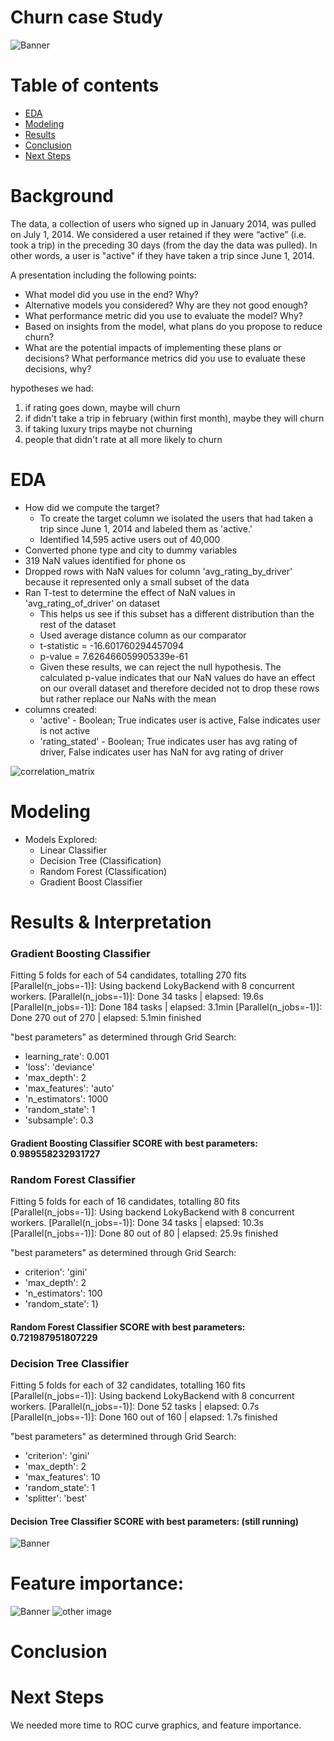 # Churn case Study
![Banner](images/map.png)

# Table of contents

* [EDA](#EDA)
* [Modeling](#Modeling)
* [Results](#Results)
* [Conclusion](#Conclusion)
* [Next Steps](#Next-Steps)


# Background

The data, a collection of users who signed up in January 2014, was pulled on July 1, 2014. We considered a user retained if they were “active” (i.e. took a trip) in the preceding 30 days (from the day the data was pulled). In other words, a user is "active" if they have taken a trip since June 1, 2014.

A presentation including the following points:

* What model did you use in the end? Why?
* Alternative models you considered? Why are they not good enough?
* What performance metric did you use to evaluate the model? Why?
* Based on insights from the model, what plans do you propose to reduce churn?
* What are the potential impacts of implementing these plans or decisions? What performance metrics did you use to evaluate these decisions, why?

hypotheses we had:
1. if rating goes down, maybe will churn
2. if didn't take a trip in february (within first month), maybe they will churn
3. if taking luxury trips maybe not churning
4. people that didn't rate at all more likely to churn

# EDA

* How did we compute the target? 
    * To create the target column we isolated the users that had taken a trip since June 1, 2014 and labeled them as 'active.'
    * Identified 14,595 active users out of 40,000
* Converted phone type and city to dummy variables
* 319 NaN values identified for phone os
* Dropped rows with NaN values for column 'avg_rating_by_driver' because it represented only a small subset of the data
* Ran T-test to determine the effect of NaN values in 'avg_rating_of_driver' on dataset
    * This helps us see if this subset has a different distribution than the rest of the dataset
    * Used average distance column as our comparator
    * t-statistic = -16.601760294457094
    * p-value = 7.626466059905339e-61
    * Given these results, we can reject the null hypothesis. The calculated p-value indicates that our NaN values do have an effect on our overall dataset and therefore decided not to drop these rows but rather replace our NaNs with the mean
* columns created:
    * 'active' - Boolean; True indicates user is active, False indicates user is not active
    * 'rating_stated' - Boolean; True indicates user has avg rating of driver, False indicates user has NaN for avg rating of driver


![correlation_matrix](images/correlationmatrix.png)


# Modeling
* Models Explored:
    * Linear Classifier
    * Decision Tree (Classification)
    * Random Forest (Classification)
    * Gradient Boost Classifier



# Results & Interpretation
### Gradient Boosting Classifier
 
Fitting 5 folds for each of 54 candidates, totalling 270 fits
[Parallel(n_jobs=-1)]: Using backend LokyBackend with 8 concurrent workers.
[Parallel(n_jobs=-1)]: Done  34 tasks      | elapsed:   19.6s
[Parallel(n_jobs=-1)]: Done 184 tasks      | elapsed:  3.1min
[Parallel(n_jobs=-1)]: Done 270 out of 270 | elapsed:  5.1min finished

"best parameters" as determined through Grid Search:
* learning_rate': 0.001 
* 'loss': 'deviance' 
* 'max_depth': 2 
* 'max_features': 'auto' 
* 'n_estimators': 1000 
* 'random_state': 1 
* 'subsample': 0.3

#### Gradient Boosting Classifier SCORE with best parameters:  0.989558232931727

### Random Forest Classifier

Fitting 5 folds for each of 16 candidates, totalling 80 fits
[Parallel(n_jobs=-1)]: Using backend LokyBackend with 8 concurrent workers.
[Parallel(n_jobs=-1)]: Done  34 tasks      | elapsed:   10.3s
[Parallel(n_jobs=-1)]: Done  80 out of  80 | elapsed:   25.9s finished

"best parameters" as determined through Grid Search:
* criterion': 'gini'
* 'max_depth': 2
* 'n_estimators': 100
* 'random_state': 1}


#### Random Forest Classifier SCORE with best parameters: 0.721987951807229

### Decision Tree Classifier


Fitting 5 folds for each of 32 candidates, totalling 160 fits
[Parallel(n_jobs=-1)]: Using backend LokyBackend with 8 concurrent workers.
[Parallel(n_jobs=-1)]: Done  52 tasks      | elapsed:    0.7s
[Parallel(n_jobs=-1)]: Done 160 out of 160 | elapsed:    1.7s finished


"best parameters" as determined through Grid Search:

* 'criterion': 'gini'
* 'max_depth': 2
* 'max_features': 10
* 'random_state': 1
* 'splitter': 'best'


#### Decision Tree Classifier SCORE with best parameters: (still running)

![Banner](images/decisiontree.png)



# Feature importance:
![Banner](images/image.png)
![other image](images/image2.png)

# Conclusion 


# Next Steps

We needed more time to ROC curve graphics, and feature importance. 
